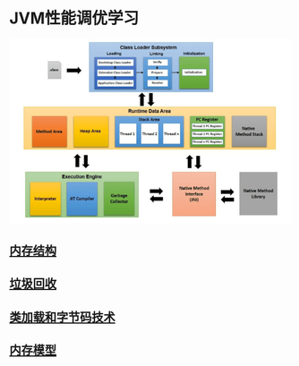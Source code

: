 # JVM性能调优学习

![jvm架构图](./imgs/jvm-architecture.png)

## [内存结构](./memory-structure.md)

## [垃圾回收](./gc.md)

## [类加载和字节码技术](./classload.md)

## [内存模型](./memory-mode.md)

